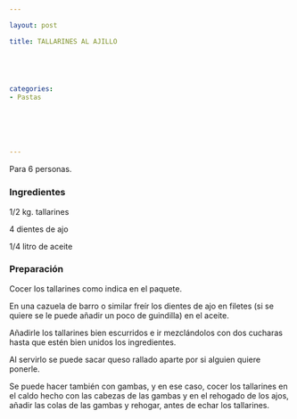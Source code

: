 ```yaml
---

layout: post

title: TALLARINES AL AJILLO





categories:
- Pastas






---
```


Para 6 personas.

<h3>Ingredientes</h3>

1/2 kg. tallarines

4 dientes de ajo

1/4 litro de aceite

<h3>Preparación</h3>

Cocer los tallarines como indica en el paquete.

En una cazuela de barro o similar freír los dientes de ajo en filetes (si se quiere se le puede añadir un poco de guindilla) en el aceite.

Añadirle los tallarines bien escurridos e ir mezclándolos con dos cucharas hasta que estén bien unidos los ingredientes.

Al servirlo se puede sacar queso rallado aparte por si alguien quiere ponerle.

Se puede hacer también con gambas, y en ese caso, cocer los tallarines en el caldo hecho con las cabezas de las gambas y en el rehogado de los ajos, añadir las colas de las gambas y rehogar, antes de echar los tallarines.

